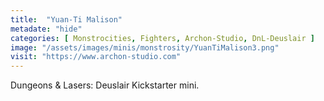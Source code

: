 ```yaml
---
title:  "Yuan-Ti Malison"
metadate: "hide"
categories: [ Monstrocities, Fighters, Archon-Studio, DnL-Deuslair ]
image: "/assets/images/minis/monstrosity/YuanTiMalison3.png"
visit: "https://www.archon-studio.com"
---
```

Dungeons & Lasers: Deuslair Kickstarter mini.